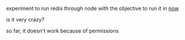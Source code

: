 experiment to run redis through node with the objective to run it in [now](https://zeit.co)

is it very crazy?

so far, it doesn't work because of permissions
